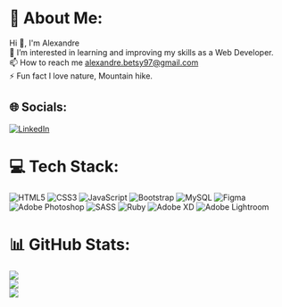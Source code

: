 # 💫 About Me:
Hi 👋, I'm Alexandre<br>👀 I’m interested in learning and improving my skills as a Web Developer.<br>📫 How to reach me alexandre.betsy97@gmail.com<br>⚡ Fun fact I love nature, Mountain hike.


## 🌐 Socials:
[![LinkedIn](https://img.shields.io/badge/LinkedIn-%230077B5.svg?logo=linkedin&logoColor=white)](https://linkedin.com/in/www.linkedin.com/in/alexandrebetsy) 

# 💻 Tech Stack:
![HTML5](https://img.shields.io/badge/html5-%23E34F26.svg?style=plastic&logo=html5&logoColor=white) ![CSS3](https://img.shields.io/badge/css3-%231572B6.svg?style=plastic&logo=css3&logoColor=white) ![JavaScript](https://img.shields.io/badge/javascript-%23323330.svg?style=plastic&logo=javascript&logoColor=%23F7DF1E) ![Bootstrap](https://img.shields.io/badge/bootstrap-%23563D7C.svg?style=plastic&logo=bootstrap&logoColor=white) ![MySQL](https://img.shields.io/badge/mysql-%2300f.svg?style=plastic&logo=mysql&logoColor=white) 	![Figma](https://img.shields.io/badge/figma-%23F24E1E.svg?style=plastic&logo=figma&logoColor=white) ![Adobe Photoshop](https://img.shields.io/badge/adobephotoshop-%2331A8FF.svg?style=plastic&logo=adobephotoshop&logoColor=white) ![SASS](https://img.shields.io/badge/SASS-hotpink.svg?style=plastic&logo=SASS&logoColor=white) ![Ruby](https://img.shields.io/badge/ruby-%23CC342D.svg?style=plastic&logo=ruby&logoColor=white) ![Adobe XD](https://img.shields.io/badge/Adobe%20XD-470137?style=plastic&logo=Adobe%20XD&logoColor=#FF61F6) ![Adobe Lightroom](https://img.shields.io/badge/Adobe%20Lightroom-31A8FF.svg?style=plastic&logo=Adobe%20Lightroom&logoColor=white)
# 📊 GitHub Stats:
![](https://github-readme-stats.vercel.app/api?username=AlexBetsy&theme=dark&hide_border=false&include_all_commits=false&count_private=false)<br/>
![](https://github-readme-streak-stats.herokuapp.com/?user=AlexBetsy&theme=dark&hide_border=false)<br/>
![](https://github-readme-stats.vercel.app/api/top-langs/?username=AlexBetsy&theme=dark&hide_border=false&include_all_commits=false&count_private=false&layout=compact)

<!-- Proudly created with GPRM ( https://gprm.itsvg.in ) -->
